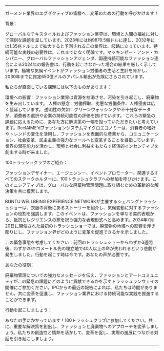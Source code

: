 ---

ガーメント業界のエグゼクティブの皆様へ：変革のための行動を呼びかけます！

背景：

グローバルなテキスタイルおよびファッション業界は、環境と人間の福祉に対して深刻な課題を呈しています。2023年には約9879.5億ドルに達し、2032年には1.35兆ドルにまで拡大すると予測されるこの業界は、岐路に立っています。持続可能な実践の必要性は、これまでになく明確です。マッキンゼー・アンド・カンパニー、グローバルファッションアジェンダ、国連持続可能なファッション連合による2024年の報告書は、行動を起こさなかった場合の結果を厳しく示しています。極端な気候イベントがファッション労働者の生活と生計を脅かし、2030年までに推定650億ドルのアパレル輸出が危険にさらされています。

私たちが直面している課題には以下のものがあります：

環境への影響：ファッション業界は資源を枯渇させ、汚染を引き起こし、廃棄物を生み出しています。
人権の懸念：労働搾取、劣悪な労働条件、人権侵害は広く蔓延しています。
透明性の欠如：グリーンウォッシングや不十分なデータが、消費者の選択や企業の持続可能性の評価を妨げています。
これらの緊急の課題に応えるために、あなた方に解決策の一端を担っていただきたいと考えています。ReclAIME'dファッションシステムマイクロエコノミーは、消費者の嗜好やトレンドの変化を活用し、ファッションを表面的な産業から、コミュニケーション、社会変革、民主主義の強力なツールへと変革することを目指しています。業界の潜在能力を活かし、環境と社会に利益をもたらす経済的インセンティブを創出する時が来ました。

100トラッシュクラブのご紹介：

ファッションデザイナー、エージェンシー、イベントプロモーター、関連するすべてのステークホルダーに、100トラッシュクラブへの参加を呼びかけます。このイニシアティブは、グローバルな廃棄物管理問題に取り組むための革新的な解決策を共に模索します。

BUNTU WELLBEING EXPERIENCE NETWORKが主催するシェバングトラッシュショーは、衣服の背後にあるストーリーを紹介し、気候変動に対するファッションの役割を強調します。このイベントは、ファッションを単なる美的表現から、抵抗とレジリエンスの旅を祝う強力な表現形式へと高めます。2024年7月20日に開催された最初のトラッシュショーでは、廃棄物の地域への影響を浮き彫りにし、ファッション界がどのように変革を促進できるかを示しました。

この緊急事態を考慮してください：前回のトラッシュショーからわずか3週間後、わずか20キロメートル先の埋立地で40人以上の命が失われるという悲劇が発生しました。行動を起こす時は今です。あなたの声が必要です。

あなたの役割：

廃棄物管理についての強力なメッセージを伝え、ファッションとアートコミュニティがこの緊急の課題にどのように貢献できるかを示すトラッシュランウェイの開催にご参加ください。IPCからの最近の報告によれば、私たちは時間がありません。共に変革を促進し、ファッション業界における持続可能な実践を推進することができます。

行動を起こしましょう：

あなたの手にかかっています！100トラッシュクラブに参加してください。共に、重要な解決策を創出し、ファッションと廃棄物へのアプローチを変革しましょう。私たちの創造性と情熱を活かして、変革を促し、実際の進展につながる対話を引き起こしましょう。

---